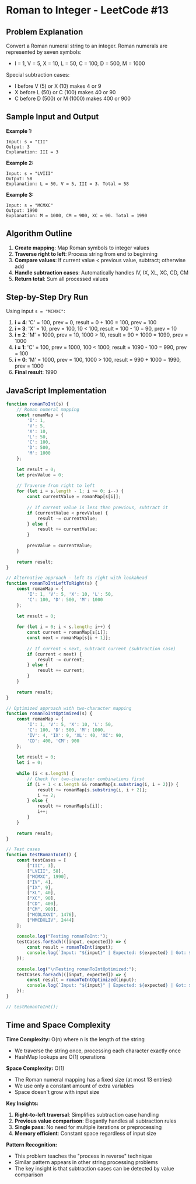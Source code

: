 # Roman to Integer - LeetCode #13

## Problem Explanation
Convert a Roman numeral string to an integer. Roman numerals are represented by seven symbols:
- I = 1, V = 5, X = 10, L = 50, C = 100, D = 500, M = 1000

Special subtraction cases:
- I before V (5) or X (10) makes 4 or 9
- X before L (50) or C (100) makes 40 or 90  
- C before D (500) or M (1000) makes 400 or 900

## Sample Input and Output

**Example 1:**
```
Input: s = "III"
Output: 3
Explanation: III = 3
```

**Example 2:**
```
Input: s = "LVIII"
Output: 58
Explanation: L = 50, V = 5, III = 3. Total = 58
```

**Example 3:**
```
Input: s = "MCMXC"
Output: 1990
Explanation: M = 1000, CM = 900, XC = 90. Total = 1990
```

## Algorithm Outline
1. **Create mapping**: Map Roman symbols to integer values
2. **Traverse right to left**: Process string from end to beginning
3. **Compare values**: If current value < previous value, subtract; otherwise add
4. **Handle subtraction cases**: Automatically handles IV, IX, XL, XC, CD, CM
5. **Return total**: Sum all processed values

## Step-by-Step Dry Run
Using input `s = "MCMXC"`:

1. **i = 4**: 'C' = 100, prev = 0, result = 0 + 100 = 100, prev = 100
2. **i = 3**: 'X' = 10, prev = 100, 10 < 100, result = 100 - 10 = 90, prev = 10
3. **i = 2**: 'M' = 1000, prev = 10, 1000 > 10, result = 90 + 1000 = 1090, prev = 1000
4. **i = 1**: 'C' = 100, prev = 1000, 100 < 1000, result = 1090 - 100 = 990, prev = 100
5. **i = 0**: 'M' = 1000, prev = 100, 1000 > 100, result = 990 + 1000 = 1990, prev = 1000
6. **Final result**: 1990

## JavaScript Implementation

```javascript
function romanToInt(s) {
    // Roman numeral mapping
    const romanMap = {
        'I': 1,
        'V': 5,
        'X': 10,
        'L': 50,
        'C': 100,
        'D': 500,
        'M': 1000
    };
    
    let result = 0;
    let prevValue = 0;
    
    // Traverse from right to left
    for (let i = s.length - 1; i >= 0; i--) {
        const currentValue = romanMap[s[i]];
        
        // If current value is less than previous, subtract it
        if (currentValue < prevValue) {
            result -= currentValue;
        } else {
            result += currentValue;
        }
        
        prevValue = currentValue;
    }
    
    return result;
}

// Alternative approach - left to right with lookahead
function romanToIntLeftToRight(s) {
    const romanMap = {
        'I': 1, 'V': 5, 'X': 10, 'L': 50,
        'C': 100, 'D': 500, 'M': 1000
    };
    
    let result = 0;
    
    for (let i = 0; i < s.length; i++) {
        const current = romanMap[s[i]];
        const next = romanMap[s[i + 1]];
        
        // If current < next, subtract current (subtraction case)
        if (current < next) {
            result -= current;
        } else {
            result += current;
        }
    }
    
    return result;
}

// Optimized approach with two-character mapping
function romanToIntOptimized(s) {
    const romanMap = {
        'I': 1, 'V': 5, 'X': 10, 'L': 50,
        'C': 100, 'D': 500, 'M': 1000,
        'IV': 4, 'IX': 9, 'XL': 40, 'XC': 90,
        'CD': 400, 'CM': 900
    };
    
    let result = 0;
    let i = 0;
    
    while (i < s.length) {
        // Check for two-character combinations first
        if (i + 1 < s.length && romanMap[s.substring(i, i + 2)]) {
            result += romanMap[s.substring(i, i + 2)];
            i += 2;
        } else {
            result += romanMap[s[i]];
            i++;
        }
    }
    
    return result;
}

// Test cases
function testRomanToInt() {
    const testCases = [
        ["III", 3],
        ["LVIII", 58],
        ["MCMXC", 1990],
        ["IV", 4],
        ["IX", 9],
        ["XL", 40],
        ["XC", 90],
        ["CD", 400],
        ["CM", 900],
        ["MCDLXXVI", 1476],
        ["MMCDXLIV", 2444]
    ];
    
    console.log("Testing romanToInt:");
    testCases.forEach(([input, expected]) => {
        const result = romanToInt(input);
        console.log(`Input: "${input}" | Expected: ${expected} | Got: ${result} | ${result === expected ? 'PASS' : 'FAIL'}`);
    });
    
    console.log("\nTesting romanToIntOptimized:");
    testCases.forEach(([input, expected]) => {
        const result = romanToIntOptimized(input);
        console.log(`Input: "${input}" | Expected: ${expected} | Got: ${result} | ${result === expected ? 'PASS' : 'FAIL'}`);
    });
}

// testRomanToInt();
```

## Time and Space Complexity

**Time Complexity:** O(n) where n is the length of the string
- We traverse the string once, processing each character exactly once
- HashMap lookups are O(1) operations

**Space Complexity:** O(1)
- The Roman numeral mapping has a fixed size (at most 13 entries)
- We use only a constant amount of extra variables
- Space doesn't grow with input size

**Key Insights:**
1. **Right-to-left traversal**: Simplifies subtraction case handling
2. **Previous value comparison**: Elegantly handles all subtraction rules
3. **Single pass**: No need for multiple iterations or preprocessing
4. **Memory efficient**: Constant space regardless of input size

**Pattern Recognition:**
- This problem teaches the "process in reverse" technique
- Similar pattern appears in other string processing problems
- The key insight is that subtraction cases can be detected by value comparison